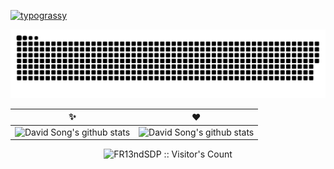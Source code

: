 [![typograssy](https://typograssy.deno.dev/api?text=FR13ndSDP)](https://github.com/kawarimidoll/typograssy)

<picture>
  <source media="(prefers-color-scheme: dark)" srcset="https://raw.githubusercontent.com/FR13ndSDP/FR13ndSDP/output/github-snake.svg">
  <source media="(prefers-color-scheme: light)" srcset="https://raw.githubusercontent.com/FR13ndSDP/FR13ndSDP/output/github-snake.svg">
  <img alt="github-snake" src="https://raw.githubusercontent.com/FR13ndSDP/FR13ndSDP/output/github-snake.svg">
</picture>

 ✨ | ❤️
--- | --- 
![David Song's github stats](https://github-readme-stats.vercel.app/api?username=FR13ndSDP&include_all_commits=true&count_private=true&show_icons=true&line_height=20&title_color=7A7ADB&icon_color=2234AE&text_color=D3D3D3&bg_color=0,000000,130F40) | ![David Song's github stats](https://github-readme-stats.vercel.app/api/top-langs/?username=Fr13ndSDP&hide=html&langs_count=6&layout=compact&text_color=daf7dc&bg_color=151515)


<p align="center"><img src="https://profile-counter.glitch.me/{FR13ndSDP}/count.svg" alt="FR13ndSDP :: Visitor's Count" /></p>
